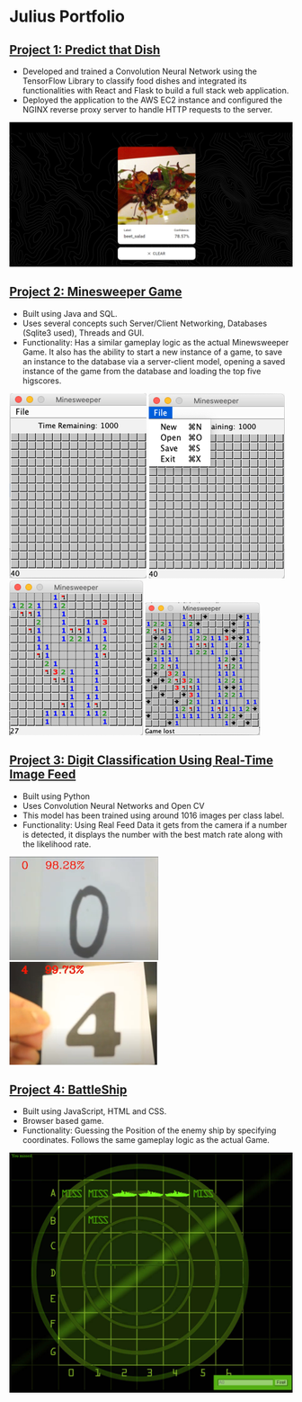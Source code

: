# Julius Portfolio

## [Project 1: Predict that Dish](https://github.com/KingJulius/Predict-that-Dish)
- Developed and trained a Convolution Neural Network using the TensorFlow Library to classify food dishes and integrated its
functionalities with React and Flask to build a full stack web application.
- Deployed the application to the AWS EC2 instance and configured the NGINX reverse proxy server to handle HTTP requests to the
server.

![](/images/Picture8.png)

## [Project 2: Minesweeper Game](https://github.com/KingJulius/Minesweeper) 
- Built using Java and SQL.
- Uses several concepts such Server/Client Networking, Databases (Sqlite3 used), Threads and GUI.
- Functionality: Has a similar gameplay logic as the actual Minewsweeper Game. It also has the ability to start a new instance of a game, to save an instance to the database via a server-client model, opening a saved instance of the game from the database and loading the top five higscores. 

![](/images/Picture1.png)
![](/images/Picture2.png)
![](/images/Picture3.png)
![](/images/Picture4.png)


## [Project 3: Digit Classification Using Real-Time Image Feed](https://github.com/KingJulius/Real-Time-Digit-Classification)
- Built using Python
- Uses Convolution Neural Networks and Open CV
- This model has been trained using around 1016 images per class label.
- Functionality: Using Real Feed Data it gets from the camera if a number is detected, it displays the number with the best match rate along with the likelihood rate.

![](/images/Picture5.png)
![](/images/Picture6.png)

## [Project 4: BattleShip](https://github.com/KingJulius/battleship-game)
- Built using JavaScript, HTML and CSS.
- Browser based game.
- Functionality: Guessing the Position of the enemy ship by specifying coordinates. Follows the same gameplay logic as the actual Game.

![](/images/Picture7.png)
